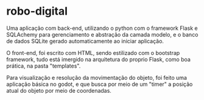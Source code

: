 # robo-digital

Uma aplicação com back-end, utilizando o python com o framework Flask e SQLAchemy para gerenciamento e abstração da camada modelo, e o banco de dados SQLite gerado automaticamente ao iniciar aplicação.

O front-end, foi escrito com HTML, sendo estilizado com o bootstrap framework, tudo está imergido na arquitetura do proprio Flask, como boa prática, na pasta "templates".

Para visualização e resolução da movimentação do objeto, foi feito uma aplicação básica no godot, e que busca por meio de um "timer" a posição atual do objeto por meio de coordenadas.